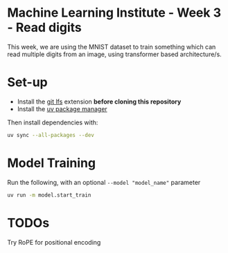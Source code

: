 # Machine Learning Institute - Week 3 - Read digits

This week, we are using the MNIST dataset to train something which can read multiple digits from an image, using transformer based architecture/s.

# Set-up

* Install the [git lfs](https://git-lfs.com/) extension **before cloning this repository**
* Install the [uv package manager](https://docs.astral.sh/uv/getting-started/installation/)

Then install dependencies with:

```bash
uv sync --all-packages --dev
```

# Model Training

Run the following, with an optional `--model "model_name"` parameter

```bash
uv run -m model.start_train
```

# TODOs

Try RoPE for positional encoding